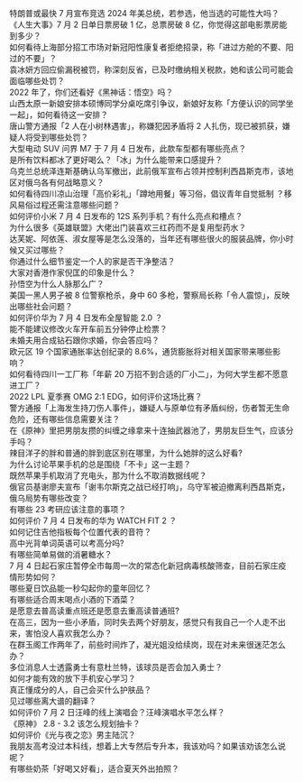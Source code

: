 特朗普或最快 7 月宣布竞选 2024 年美总统，若参选，他当选的可能性大吗？  
《人生大事》7 月 2 日单日票房破 1 亿，总票房破 8 亿，你觉得这部电影票房能到多少？  
如何看待上海部分招工市场对新冠阳性康复者拒绝招录，称「进过方舱的不要、阳过的不要」？  
袁冰妍方回应偷漏税被罚，称深刻反省，已及时缴纳相关税款，她和该公司可能会面临哪些处罚？  
2022 年了，你们还看好《黑神话：悟空》吗？  
山西太原一新娘安排本硕博同学分桌吃席引争议，新娘好友称「方便认识的同学坐一起」，如何看待这一安排？  
唐山警方通报「2 人在小树林遇害」，称嫌犯因矛盾将 2 人扎伤，现已被抓获，嫌疑人将受到哪些处罚？  
大型电动 SUV 问界 M7 于 7 月 4 日发布，此款车型都有哪些亮点？  
是所有饮料都冰了更好喝么？「冰」为什么能带来口感提升？  
乌克兰总统泽连斯基确认乌军撤出，此前俄军宣布占领并控制利西昌斯克市，该地区对俄乌各有何战略意义？  
如何看待四川凉山治理「高价彩礼」「蹲地用餐」等习俗，倡议青年自觉抵制 ？移风易俗过程还需注意哪些问题？  
如何评价小米 7 月 4 日发布的 12S 系列手机？有什么亮点和槽点？  
为什么很多《英雄联盟》大佬出门装喜欢三红药而不是复用型药水？  
达芙妮、阿依莲、淑女屋等是怎么没落的，当年还有哪些很火的服装品牌，你小时候又买过哪些？  
你通过什么细节鉴定一个人的家是否干净整洁？  
大家对香港作家倪匡的印象是什么？  
孙悟空为什么人脉那么广？  
美国一黑人男子被 8 位警察枪杀，身中 60 多枪，警察局长称「令人震惊」，反映出哪些社会问题？  
如何评价华为 7 月 4 日发布全屋智能 2.0 ？  
能不能建议修改火车开车前五分钟停止检票？  
未婚夫用合成钻石跟你求婚，你会答应吗？  
欧元区 19 个国家通胀率达创纪录的 8.6%，通货膨胀将对相关国家带来哪些影响？  
如何看待四川一工厂称「年薪 20 万招不到合适的厂小二」，为何大学生都不愿意进工厂？  
2022 LPL 夏季赛 OMG 2:1 EDG，如何评价这场比赛？  
警方通报「上海发生持刀伤人事件」，嫌疑人与原单位有矛盾纠纷，伤者暂无生命危险，还有哪些信息需要关注？  
在《原神》里把男朋友攒的纠缠之缘拿来十连抽武器池了，男朋友巨生气，应该分手吗？  
辣目洋子的胖和普通的胖到底区别在哪里，为什么她胖的这么好看?  
为什么讨论苹果手机的总是围绕「不卡」这一主题？  
既然苹果手机取消了充电头，那为什么不取消数据线呢？  
俄官员基谢廖夫宣布「谢韦尔斯克之战已经打响」，乌守军被迫撤离利西昌斯克，俄乌局势有哪些改变？  
有哪些 23 考研应该注意的事项？  
如何评价 7 月 4 日发布的华为 WATCH FIT 2 ？  
如何记住吉他指板每个位置代表的音符？  
高中光背单词英语可以考高分吗?  
有哪些简单易做的消暑糖水？  
7 月 4 日起石家庄暂停全市每周一次的常态化新冠病毒核酸筛查，目前石家庄疫情形势如何？  
哪些夏日饮品能一秒勾起你的童年回忆？  
有哪些适合周末喝点小酒的下酒菜？  
是愿意去普高读重点班还是愿意去重高读普通班?  
在高三，因为一些小矛盾，同时失去两个好朋友，感觉只有我自己一个人走不出来，害怕没人喜欢我怎么办？  
在群玉阁工作两年了，前些时间炸了，凝光姐没给续岗，现在对未来很迷茫怎么办？  
多位消息人士透露勇士有意杜兰特，该球员是否会加入勇士？  
如何才能有效的放下手机安心学习？  
真正懂成分的人，自己会买什么护肤品？  
见过哪些离大谱的翻译？  
如何评价 7 月 2 日汪峰的线上演唱会？汪峰演唱水平怎么样？  
《原神》 2.8 - 3.2 该怎么规划抽卡？  
如何评价《光与夜之恋》男主陆沉？  
我朋友高考没过本科线，想着上大专然后专升本，我该劝吗？如果该劝该怎么说呢？  
有哪些奶茶「好喝又好看」，适合夏天外出拍照？  
